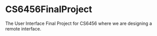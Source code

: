 # CS6456FinalProject
The User Interface Final Project for CS6456 where we are designing a remote interface.
